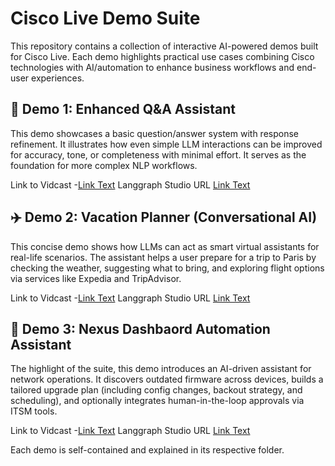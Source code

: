 # Cisco Live Demo Suite

This repository contains a collection of interactive AI-powered demos built for Cisco Live. Each demo highlights practical use cases combining Cisco technologies with AI/automation to enhance business workflows and end-user experiences.


## 🚀 Demo 1: Enhanced Q&A Assistant
This demo showcases a basic question/answer system with response refinement. It illustrates how even simple LLM interactions can be improved for accuracy, tone, or completeness with minimal effort. It serves as the foundation for more complex NLP workflows.

Link to Vidcast -[Link Text](https://example.com)
Langgraph Studio URL [Link Text](https://example.com)

## ✈️ Demo 2: Vacation Planner (Conversational AI)
This concise demo shows how LLMs can act as smart virtual assistants for real-life scenarios. The assistant helps a user prepare for a trip to Paris by checking the weather, suggesting what to bring, and exploring flight options via services like Expedia and TripAdvisor.

Link to Vidcast -[Link Text](https://example.com)
Langgraph Studio URL [Link Text](https://example.com)

## 🧠 Demo 3: Nexus Dashbaord Automation Assistant 
The highlight of the suite, this demo introduces an AI-driven assistant for network operations. It discovers outdated firmware across devices, builds a tailored upgrade plan (including config changes, backout strategy, and scheduling), and optionally integrates human-in-the-loop approvals via ITSM tools.

Link to Vidcast -[Link Text](https://example.com)
Langgraph Studio URL [Link Text](https://example.com)

Each demo is self-contained and explained in its respective folder.
